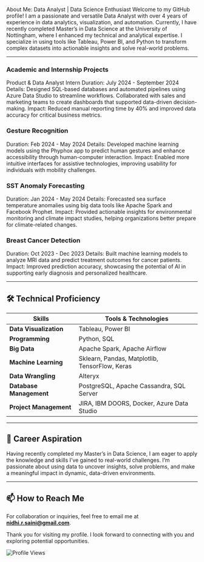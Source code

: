 About Me: Data Analyst | Data Science Enthusiast
Welcome to my GitHub profile! I am a passionate and versatile Data Analyst with over 4 years of experience in data analytics, visualization, and automation. Currently, I have recently completed Master’s in Data Science at the University of Nottingham, where I  enhanced my technical and analytical expertise. I specialize in using tools like Tableau, Power BI, and Python to transform complex datasets into actionable insights and solve real-world problems.

---

### Academic and Internship Projects
Product & Data Analyst Intern
Duration: July 2024 - September 2024
Details: Designed SQL-based databases and automated pipelines using Azure Data Studio to streamline workflows. Collaborated with sales and marketing teams to create dashboards that supported data-driven decision-making.
Impact: Reduced manual reporting time by 40% and improved data accuracy for critical business metrics.

### Gesture Recognition
Duration: Feb 2024 - May 2024
Details: Developed machine learning models using the Phyphox app to predict human gestures and enhance accessibility through human-computer interaction.
Impact: Enabled more intuitive interfaces for assistive technologies, improving usability for individuals with mobility challenges.

### SST Anomaly Forecasting
Duration: Jan 2024 - May 2024
Details: Forecasted sea surface temperature anomalies using big data tools like Apache Spark and Facebook Prophet.
Impact: Provided actionable insights for environmental monitoring and climate impact studies, helping organizations better prepare for climate-related changes.

### Breast Cancer Detection
Duration: Oct 2023 - Dec 2023
Details: Built machine learning models to analyze MRI data and predict treatment outcomes for cancer patients.
Impact: Improved prediction accuracy, showcasing the potential of AI in supporting early diagnosis and personalized healthcare.

---

## 🛠 Technical Proficiency

| **Skills**               | **Tools & Technologies**                                 |
|--------------------------|---------------------------------------------------------|
| **Data Visualization**   | Tableau, Power BI                                       |
| **Programming**          | Python, SQL                                            |
| **Big Data**             | Apache Spark, Apache Airflow                            |
| **Machine Learning**     | Sklearn, Pandas, Matplotlib, TensorFlow, Keras         |
| **Data Wrangling**       | Alteryx                                                |
| **Database Management**  | PostgreSQL, Apache Cassandra, SQL Server               |
| **Project Management**   | JIRA, IBM DOORS, Docker, Azure Data Studio             |

---

## 🌟 Career Aspiration

Having recently completed my Master’s in Data Science, I am eager to apply the knowledge and skills I’ve gained to real-world challenges. I’m passionate about using data to uncover insights, solve problems, and make a meaningful impact in dynamic, data-driven environments.

---

## 📫 How to Reach Me

For collaboration or inquiries, feel free to email me at **nidhi.r.saini@gmail.com**.

Thank you for visiting my profile. I look forward to connecting with you and exploring potential opportunities.

![Profile Views](https://komarev.com/ghpvc/?username=NidhiSaini1&color=blue&label=Profile%20Views)
